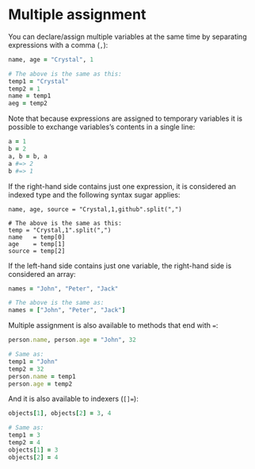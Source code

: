 # Multiple assignment

You can declare/assign multiple variables at the same time by separating expressions with a comma (`,`):

``` ruby
name, age = "Crystal", 1

# The above is the same as this:
temp1 = "Crystal"
temp2 = 1
name = temp1
aeg = temp2
```

Note that because expressions are assigned to temporary variables it is possible to exchange variables’s contents in a single line:

``` ruby
a = 1
b = 2
a, b = b, a
a #=> 2
b #=> 1
```

If the right-hand side contains just one expression, it is considered an indexed type and the following syntax sugar applies:

```
name, age, source = "Crystal,1,github".split(",")

# The above is the same as this:
temp = "Crystal,1".split(",")
name   = temp[0]
age    = temp[1]
source = temp[2]
```

If the left-hand side contains just one variable, the right-hand side is considered an array:

``` ruby
names = "John", "Peter", "Jack"

# The above is the same as:
names = ["John", "Peter", "Jack"]
```

Multiple assignment is also available to methods that end with `=`:

``` ruby
person.name, person.age = "John", 32

# Same as:
temp1 = "John"
temp2 = 32
person.name = temp1
person.age = temp2
```

And it is also available to indexers (`[]=`):

``` ruby
objects[1], objects[2] = 3, 4

# Same as:
temp1 = 3
temp2 = 4
objects[1] = 3
objects[2] = 4
```
